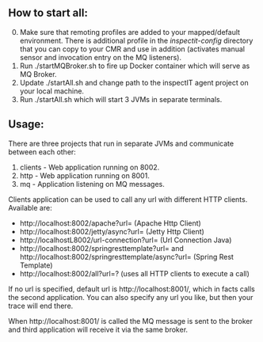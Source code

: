 ## How to start all:

0. Make sure that remoting profiles are added to your mapped/default environment. There is additional profile in the *inspectit-config* directory that you can copy to your CMR and use in addition (activates manual sensor and invocation entry on the MQ listeners).
1. Run ./startMQBroker.sh to fire up Docker container which will serve as MQ Broker.
2. Update ./startAll.sh and change path to the inspectIT agent project on your local machine.
3. Run ./startAll.sh which will start 3 JVMs in separate terminals.

## Usage:

There are three projects that run in separate JVMs and communicate between each other:

1. clients - Web application running on 8002.
2. http - Web application running on 8001.
3. mq - Application listening on MQ messages.

Clients application can be used to call any url with different HTTP clients. Available are:

* http://localhost:8002/apache?url= (Apache Http Client)
* http://localhost:8002/jetty/async?url= (Jetty Http Client)
* http://localhostL8002/url-connection?url= (Url Connection Java)
* http://localhost:8002/springresttemplate?url= and http://localhost:8002/springresttemplate/async?url= (Spring Rest Template)
* http://localhost:8002/all?url=? (uses all HTTP clients to execute a call)  

If no url is specified, default url is http://localhost:8001/, which in facts calls the second application. You can also specify any url you like, but then your trace will end there.

When http://localhost:8001/ is called the MQ message is sent to the broker and third application will receive it via the same broker.

